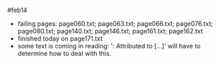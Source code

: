 #feb14
- failing pages: page060.txt; page063.txt; page066.txt; page076.txt; page080.txt; page140.txt; page146.txt; page161.txt; page162.txt
- finished today on page171.txt
- some text is coming in reading: ': Attributed to [...]' will have to determine how to deal with this.